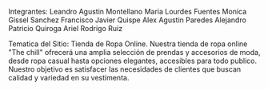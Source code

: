 Integrantes:
Leandro Agustin Montellano
Maria Lourdes Fuentes
Monica Gissel Sanchez
Francisco Javier Quispe
Alex Agustin Paredes
Alejandro Patricio Quiroga
Ariel Rodrigo Ruiz

Tematica del Sitio: Tienda de Ropa Online.
Nuestra tienda de ropa online "The chill" ofrecerá una amplia selección de prendas y accesorios de moda, desde ropa casual hasta opciones elegantes, accesibles para todo publico. Nuestro objetivo es satisfacer las necesidades de clientes que buscan calidad y variedad en su vestimenta.
